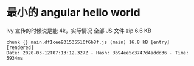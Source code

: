 # 最小的 angular hello world

ivy 宣传的时候说是能 4k，实际情况 全部 JS 文件 zip 6.6 KB

```console
chunk {} main.df1cee931535516f6b8f.js (main) 16.8 kB [entry] [rendered]
Date: 2020-03-12T07:13:12.327Z - Hash: 3b94ee5c3747d4addd36 - Time: 5934ms
```
